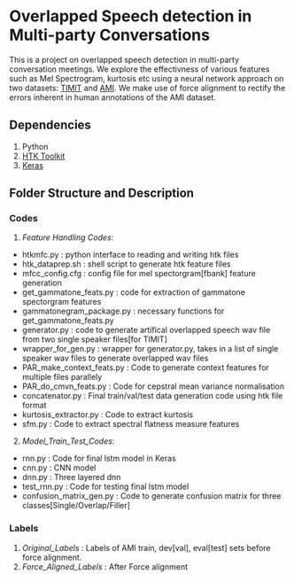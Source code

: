 # Overlapped Speech detection in Multi-party Conversations

This is a project on overlapped speech detection in multi-party conversation meetings. We explore the effectivness of various features such as Mel Spectrogram, kurtosis etc using a neural network approach on two datasets: [TIMIT](https://catalog.ldc.upenn.edu/ldc93s1) and [AMI](http://groups.inf.ed.ac.uk/ami/corpus/). We make use of force alignment to rectify the errors inherent in human annotations of the AMI dataset.

## Dependencies
1. Python 
2. [HTK Toolkit](http://htk.eng.cam.ac.uk/)
3. [Keras](https://keras.io/)

## Folder Structure and Description
### Codes
1. *Feature Handling Codes*:
  - htkmfc.py : python interface to reading and writing htk files
  - htk_dataprep.sh : shell script to generate htk feature files
  - mfcc_config.cfg : config file for mel spectorgram[fbank] feature generation
  - get_gammatone_feats.py : code for extraction of gammatone spectorgram features
  - gammatonegram_package.py : necessary functions for get_gammatone_feats.py
  - generator.py : code to generate artifical overlapped speech wav file from two single speaker files[for TIMIT]
  - wrapper_for_gen.py : wrapper for generator.py, takes in a list of single speaker wav files to generate overlapped wav files
  - PAR_make_context_feats.py : Code to generate context features for multiple files parallely
  - PAR_do_cmvn_feats.py : Code for cepstral mean variance normalisation
  - concatenator.py : Final train/val/test data generation code using htk file format
  - kurtosis_extractor.py : Code to extract kurtosis
  - sfm.py : Code to extract spectral flatness measure features
  
2. *Model_Train_Test_Codes*:
  - rnn.py : Code for final lstm model in Keras
  - cnn.py : CNN model
  - dnn.py : Three layered dnn
  - test_rnn.py : Code for testing final lstm model
  - confusion_matrix_gen.py : Code to generate confusion matrix for three classes[Single/Overlap/Filler]
 
 ### Labels
 1. *Original_Labels* : Labels of AMI train, dev[val], eval[test] sets before force alignment.
 2. *Force_Aligned_Labels* : After Force alignment


